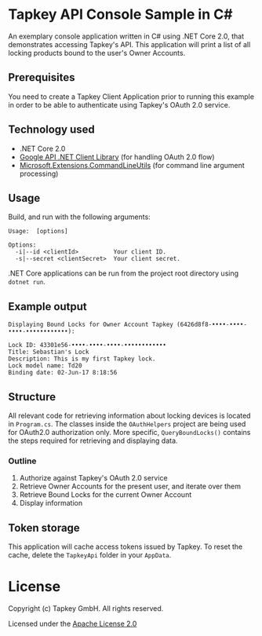 # Tapkey API Console Sample in C#
An exemplary console application written in C# using .NET Core 2.0, that demonstrates accessing
Tapkey's API. This application will print a list of all locking products bound to the user's Owner
Accounts.

## Prerequisites
You need to create a Tapkey Client Application prior to running this example in order to be able to
authenticate using Tapkey's OAuth 2.0 service.

## Technology used
* .NET Core 2.0
* [Google API .NET Client Library][1] (for handling OAuth 2.0 flow)
* [Microsoft.Extensions.CommandLineUtils][2] (for command line argument processing)

## Usage
Build, and run with the following arguments:
```
Usage:  [options]

Options:
  -i|--id <clientId>          Your client ID.
  -s|--secret <clientSecret>  Your client secret.
```

.NET Core applications can be run from the project root directory using `dotnet run`.

## Example output
```
Displaying Bound Locks for Owner Account Tapkey (6426d8f8-••••-••••-••••-••••••••••••):

Lock ID: 43301e56-••••-••••-••••-••••••••••••
Title: Sebastian's Lock
Description: This is my first Tapkey lock.
Lock model name: Td20
Binding date: 02-Jun-17 8:18:56

```

## Structure
All relevant code for retrieving information about locking devices is located in `Program.cs`. The
classes inside the `OAuthHelpers` project are being used for OAuth2.0 authorization only. More
specific, `QueryBoundLocks()` contains the steps required for retrieving and displaying data.

### Outline
1. Authorize against Tapkey's OAuth 2.0 service
2. Retrieve Owner Accounts for the present user, and iterate over them
3. Retrieve Bound Locks for the current Owner Account
4. Display information

## Token storage
This application will cache access tokens issued by Tapkey. To reset the cache, delete the
`TapkeyApi` folder in your `AppData`.

# License
Copyright (c) Tapkey GmbH. All rights reserved.

Licensed under the [Apache License 2.0](https://spdx.org/licenses/Apache-2.0.html)

[1]: https://developers.google.com/api-client-library/dotnet/
[2]: https://docs.microsoft.com/en-us/aspnet/core/api/microsoft.extensions.commandlineutils
